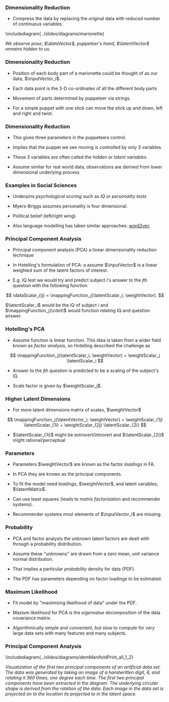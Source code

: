 ### Dimensionality Reduction

* Compress the data by replacing the original data with reduced number of continuous variables.

\includediagram{../slides/diagrams/marionette}

*We observe pose, $\dataVector$, puppeteer's hand, $\latentVector$ remains hidden to us.*

### Dimensionality Reduction

* Position of each body part of a marionette could be thought of as our data, $\inputVector_i$.

* Each data point is the 3-D co-ordinates of all the different body parts 

* Movement of parts determined by puppeteer via strings.

* For a simple puppet with one stick can move the stick up and down, left and right and twist.

### Dimensionality Reduction

* This gives three parameters in the puppeteers control.

* Implies that the puppet we see moving is controlled by only 3 variables.

* These 3 variables are often called the hidden or *latent variables*. 

* Assume similar for real world data, observations are derived from lower dimensional underlying process

### Examples in Social Sciences

* Underpins *psychological scoring* such as *IQ* or *personality tests*

* Myers-Briggs assumes personality is four dimensional.

* Political belief (left/right wing).

* Also language modelling has taken similar approaches: [word2vec](https://arxiv.org/abs/1301.3781) 

### Principal Component Analysis

* Principal component analysis (PCA) a linear dimensionality reduction technique

* In Hotelling's formulation of PCA: a assume $\inputVector$ is a linear weighted sum of the latent factors of interest.

* E.g. IQ test we would try and predict subject $i$'s answer to the $j$th question with the following function

$$
\dataScalar_{ij} = \mappingFunction_j(\latentScalar_i; \weightVector).
$$

$\latentScalar_i$ would be the IQ of subject $i$ and $\mappingFunction_j(\cdot)$ would function relating IQ and question answer.

### Hotelling's PCA

* Assume function is linear function. This idea is taken from a wider field known as *factor analysis*, so Hotelling described the challenge as

$$
\mappingFunction_j(\latentScalar_i; \weightVector) = \weightScalar_j \latentScalar_i
$$

* Answer to the $j$th question is predicted to be a scaling of the subject's IQ.

* Scale factor is given by $\weightScalar_j$.

### Higher Latent Dimensions

* For more latent dimensions matrix of scales, $\weightVector$

$$
\mappingFunction_j(\latentVector_i; \weightVector) = \weightScalar_{1j} \latentScalar_{1i} + \weightScalar_{2j} \latentScalar_{2i}
$$

*  $\latentScalar_{1i}$ might be extrovert/introvert and $\latentScalar_{2i}$ might rational/perceptual


### Parameters

* Parameters $\weightVector$ are known as the factor *loadings* in FA.

* In PCA they are known as the principal components.

* To fit the model need *loadings*, $\weightVector$, and latent variables, $\latentMatrix$.

* Can use least squares (leads to *matrix factorization* and recommender systems).

* Recommender systems most elements of $\inputVector_i$ are missing.

### Probability

* PCA and factor analysis the unknown latent factors are dealt with through a probability distribution.

* Assume these "unknowns" are  drawn from a zero mean, unit variance normal distribution.

* That implies a particular *probability* density for data (PDF).

* The PDF has parameters depending on factor loadings to be estimated.


### Maximum Likelihood

* Fit model by "maximising likelihood of data" under the PDF.

* Maxium likelihood for  PCA is the *eigenvalue decomposition* of the data covariance matrix.

* Algorithmically simple and convenient, but slow to compute for very large data sets with many features and many subjects.

### Principal Component Analysis

\includediagram{../slides/diagrams/demManifoldPrint_all_1_2}

*Visualization of the first two principal components of an artificial data set. The data was generated by taking an image of a handwritten digit, 6, and rotating it 360 times, one degree each time. The first two principal components have been extracted in the diagram. The underlying circular shape is derived from the rotation of the data. Each image in the data set is projected on to the location its projected to in the latent space.*

